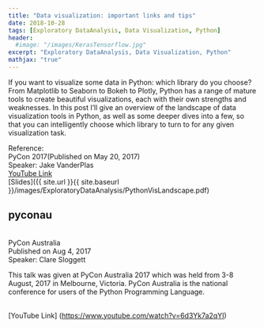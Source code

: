 ```yaml
---
title: "Data visualization: important links and tips"
date: 2018-10-28
tags: [Exploratory DataAnalysis, Data Visualization, Python]
header:
  #image: "/images/KerasTensorflow.jpg"
excerpt: "Exploratory DataAnalysis, Data Visualization, Python"
mathjax: "true"
---
```


If you want to visualize some data in Python: which library do you choose? From Matplotlib to Seaborn to Bokeh to Plotly, Python has a range of mature tools to create beautiful visualizations, each with their own strengths and weaknesses. In this post I’ll give an overview of the landscape of data visualization tools in Python, as well as some deeper dives into a few, so that you can intelligently choose which library to turn to for any given visualization task.

Reference:
<br> PyCon 2017(Published on May 20, 2017)
<br> Speaker: Jake VanderPlas
<br> [YouTube Link](https://www.youtube.com/watch?v=FytuB8nFHPQ)
<br> [Slides]({{ site.url }}{{ site.baseurl }}/images/ExploratoryDataAnalysis/PythonVisLandscape.pdf)



## pyconau
<br> PyCon Australia
<br> Published on Aug 4, 2017
<br> Speaker: Clare Sloggett

This talk was given at PyCon Australia 2017 which was held from 3-8 August, 2017 in Melbourne, Victoria.
PyCon Australia is the national conference for users of the Python Programming Language.

<br> [YouTube Link] (https://www.youtube.com/watch?v=6d3Yk7a2qYI)
